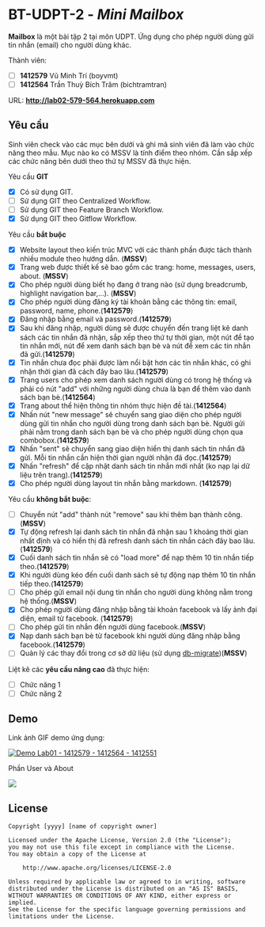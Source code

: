 # BT-UDPT-2 - *Mini Mailbox*

**Mailbox** là một bài tập 2 tại môn UDPT. Ứng dụng cho phép người dùng gửi tin nhắn (email) cho người dùng khác.

Thành viên:
* [ ] **1412579** Vũ Minh Trí (boyvmt)
* [ ] **1412564** Trần Thuỳ Bích Trâm (bichtramtran)

URL: **http://lab02-579-564.herokuapp.com**

## Yêu cầu

Sinh viên check vào các mục bên dưới và ghi mã sinh viên đã làm vào chức năng theo mẫu. Mục nào ko có MSSV là tính điểm theo nhóm. Cần sắp xếp các chức năng bên dưới theo thứ tự MSSV đã thực hiện.

Yêu cầu **GIT**
* [x] Có sử dụng GIT.
* [ ] Sử dụng GIT theo Centralized Workflow.
* [ ] Sử dụng GIT theo Feature Branch Workflow.
* [x] Sử dụng GIT theo Gitflow Workflow.

Yêu cầu **bắt buộc**
* [x] Website layout theo kiến trúc MVC với các thành phần được tách thành nhiều module theo hướng dẫn. (**MSSV**)
* [x] Trang web được thiết kế sẽ bao gồm các trang: home, messages, users, about. (**MSSV**)
* [x] Cho phép người dùng biết họ đang ở trang nào (sử dụng breadcrumb, highlight navigation bar,...). (**MSSV**)
* [x] Cho phép người dùng đăng ký tài khoản bằng các thông tin: email, password, name, phone.(**1412579**)
* [x] Đăng nhập bằng email và password.(**1412579**) 
* [x] Sau khi đăng nhập, người dùng sẽ được chuyển đến trang liệt kê danh sách các tin nhắn đã nhận, sắp xếp theo thứ tự thời gian, một nút để tạo tin nhắn mới, nút để xem danh sách bạn bè và nút để xem các tin nhắn đã gửi.(**1412579**)
* [x] Tin nhắn chưa đọc phải được làm nổi bật hơn các tin nhắn khác, có ghi nhận thời gian đã cách đây bao lâu.(**1412579**)
* [x] Trang users cho phép xem danh sách người dùng có trong hệ thống và phải có nút "add" với những người dùng chưa là bạn để thêm vào danh sách bạn bè.(**1412564**)
* [x] Trang about thể hiện thông tin nhóm thực hiện đề tài.(**1412564**)
* [x] Nhấn nút "new message" sẽ chuyển sang giao diện cho phép người dùng gửi tin nhắn cho người dùng trong danh sách bạn bè. Người gửi phải nằm trong danh sách bạn bè và cho phép người dùng chọn qua combobox.(**1412579**)
* [x] Nhấn "sent" sẽ chuyển sang giao diện hiển thị danh sách tin nhắn đã gửi. Mỗi tin nhắn cần hiện thời gian người nhận đã đọc.(**1412579**)
* [x] Nhấn "refresh" để cập nhật danh sách tin nhắn mới nhất (ko nạp lại dữ liệu trên trang).(**1412579**) 
* [x] Cho phép người dùng layout tin nhắn bằng markdown. (**1412579**) 

Yêu cầu **không bắt buộc**:
* [ ] Chuyển nút "add" thành nút "remove" sau khi thêm bạn thành công.(**MSSV**)
* [x] Tự động refresh lại danh sách tin nhắn đã nhận sau 1 khoảng thời gian nhất định và có hiển thị đã refresh danh sách tin nhắn cách đây bao lâu.(**1412579**) 
* [x] Cuối danh sách tin nhắn sẽ có "load more" để nạp thêm 10 tin nhắn tiếp theo.(**1412579**) 
* [x] Khi người dùng kéo đến cuối danh sách sẽ tự động nạp thêm 10 tin nhắn tiếp theo.(**1412579**)
* [ ] Cho phép gửi email nội dung tin nhắn cho người dùng không nằm trong hệ thống.(**MSSV**)
* [x] Cho phép người dùng đăng nhập bằng tài khoản facebook và lấy ảnh đại diện, email từ facebook. (**1412579**) 
* [ ] Cho phép gửi tin nhắn đến người dùng facebook.(**MSSV**) 
* [x] Nạp danh sách bạn bè từ facebook khi người dùng đăng nhập bằng facebook.(**1412579**) 
* [ ] Quản lý các thay đổi trong cơ sở dữ liệu (sử dụng [db-migrate](https://www.npmjs.com/package/db-migrate))(**MSSV**)

Liệt kê các **yêu cầu nâng cao** đã thực hiện:
* [ ] Chức năng 1
* [ ] Chức năng 2

## Demo

Link ảnh GIF demo ứng dụng:

[![Demo Lab01 - 1412579 - 1412564 - 1412551](https://img.youtube.com/vi/cwuP28xAOck/0.jpg)](https://www.youtube.com/watch?v=cwuP28xAOck)

Phần User và About

![](/1412564.gif)


## License

    Copyright [yyyy] [name of copyright owner]

    Licensed under the Apache License, Version 2.0 (the "License");
    you may not use this file except in compliance with the License.
    You may obtain a copy of the License at

        http://www.apache.org/licenses/LICENSE-2.0

    Unless required by applicable law or agreed to in writing, software
    distributed under the License is distributed on an "AS IS" BASIS,
    WITHOUT WARRANTIES OR CONDITIONS OF ANY KIND, either express or implied.
    See the License for the specific language governing permissions and
    limitations under the License.
